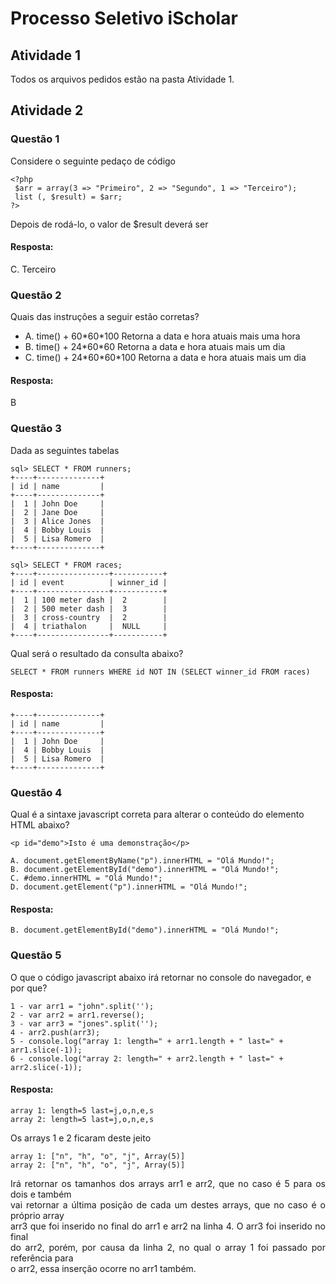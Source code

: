 # Processo Seletivo iScholar
 
## Atividade 1

Todos os arquivos pedidos estão na pasta Atividade 1.

## Atividade 2

### Questão 1

Considere o seguinte pedaço de código
```
<?php
 $arr = array(3 => "Primeiro", 2 => "Segundo", 1 => "Terceiro");
 list (, $result) = $arr;
?>
```
Depois de rodá-lo, o valor de $result deverá ser

#### Resposta: 

C. Terceiro

### Questão 2

Quais das instruções a seguir estão corretas? 

- A. time() + 60\*60\*100 Retorna a data e hora atuais mais uma hora
- B. time() + 24\*60\*60 Retorna a data e hora atuais mais um dia 
- C. time() + 24\*60\*60\*100 Retorna a data e hora atuais mais um dia

#### Resposta: 

B

### Questão 3

Dada as seguintes tabelas

```
sql> SELECT * FROM runners;
+----+--------------+
| id | name         |
+----+--------------+
|  1 | John Doe     |
|  2 | Jane Doe     |
|  3 | Alice Jones  |
|  4 | Bobby Louis  |
|  5 | Lisa Romero  |
+----+--------------+

sql> SELECT * FROM races;
+----+----------------+-----------+
| id | event          | winner_id |
+----+----------------+-----------+
|  1 | 100 meter dash |  2        |
|  2 | 500 meter dash |  3        |
|  3 | cross-country  |  2        |
|  4 | triathalon     |  NULL     |
+----+----------------+-----------+
```
Qual será o resultado da consulta abaixo?

```
SELECT * FROM runners WHERE id NOT IN (SELECT winner_id FROM races)
```

#### Resposta: 

```
+----+--------------+
| id | name         |
+----+--------------+
|  1 | John Doe     |
|  4 | Bobby Louis  |
|  5 | Lisa Romero  |
+----+--------------+
```

### Questão 4

Qual é a sintaxe javascript correta para alterar o conteúdo do elemento HTML abaixo?
```
<p id="demo">Isto é uma demonstração</p>
```
```
A. document.getElementByName("p").innerHTML = "Olá Mundo!";
B. document.getElementById("demo").innerHTML = "Olá Mundo!";
C. #demo.innerHTML = "Olá Mundo!";
D. document.getElement("p").innerHTML = "Olá Mundo!";
```

#### Resposta: 

```
B. document.getElementById("demo").innerHTML = "Olá Mundo!";
```

### Questão 5

O que o código javascript abaixo irá retornar no console do navegador, e por que?
```
1 - var arr1 = "john".split('');
2 - var arr2 = arr1.reverse();
3 - var arr3 = "jones".split('');
4 - arr2.push(arr3);
5 - console.log("array 1: length=" + arr1.length + " last=" + arr1.slice(-1));
6 - console.log("array 2: length=" + arr2.length + " last=" + arr2.slice(-1));
```

#### Resposta: 
```
array 1: length=5 last=j,o,n,e,s
array 2: length=5 last=j,o,n,e,s
```
Os arrays 1 e 2 ficaram deste jeito
```
array 1: ["n", "h", "o", "j", Array(5)]
array 2: ["n", "h", "o", "j", Array(5)]
```
<p style='text-align: justify;'>
 Irá retornar os tamanhos dos arrays arr1 e arr2, que no caso é 5 para os dois e também <br>
 vai retornar a última posição de cada um destes arrays, que no caso é o próprio array  <br>
 arr3 que foi inserido no final do arr1 e arr2 na linha 4. O arr3 foi inserido no final <br>
 do arr2, porém, por causa da linha 2, no qual o array 1 foi passado por referência para <br>
 o arr2, essa inserção ocorre no arr1 também.
</p>

